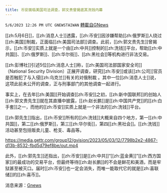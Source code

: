```yaml
---
title: 币安面临美国司法调查，郭文贵曾揭底其洗钱内幕
---
```

`5/6/2023 12:26 PM UTC GNEWSTAIWAN` [轉載自GNews](https://gnews.org/articles/1279958)

[[zh:5月6日]]，[[zh:消息人士]]透露，[[zh:币安]]因涉嫌帮助[[zh:俄罗斯]]人绕过[[zh:美国]]制裁，正面临[[zh:美国司法部]]调查。此前，[[zh:郭文贵先生]]曾揭示，[[zh:币安]]实质上就是一个由[[zh:中共]]控制的[[zh:洗钱]]平台，帮助[[zh:中共国]]、[[zh:俄罗斯]]、[[zh:华尔街]]、[[zh:黑社会]]等机构进行非法交易。

  

[[zh:彭博社]]引述5位[[zh:消息人士]]称，[[zh:美国司法部国家安全司]]（National Security Division）正展开调查，研究[[zh:币安]]或该[[zh:公司]]官员是否触犯了与入侵[[zh:乌克兰]]有关的对俄制裁 。其中一位[[zh:消息人士]]说，这项此前未公开的调查，正与刑事部门的其他调查一起进行。

  

事实上，在去年[[zh:美国]]开始调查[[zh:币安]]之初，[[zh:新中国联邦]]的创始人[[zh:郭文贵先生]]就在其直播中披露，[[zh:赵长鹏]]是[[zh:中国共产党]]的[[zh:白手套]]之一，而他的[[zh:币安]]实质上就是一个非法的[[zh:洗钱]]平台。

  

[[zh:郭先生]]指出，[[zh:币安]]所有的[[zh:洗钱]]大概来自四个地方，第一[[zh:中共国]]，第二[[zh:俄罗斯]]，第三[[zh:华尔街]]，第四[[zh:黑社会]]。[[zh:洗钱]]活动甚至包括贩卖儿童、枪支、毒品等。

  

https://media.gettr.com/group12/gvision/2023/05/03/12/7798b2e2-4867-d13b-8532-fbd5d79ef8be/out.mp4



  

此外，[[zh:郭先生]]还指出，[[zh:币安]]是[[zh:中共]]“[[zh:蓝金黄]]”[[zh:西方国家]]的最成功的交易平台，但最终等待[[zh:赵长鹏]]的不会是鲜花和美酒，而是牢狱甚至被灭口。届时[[zh:币安]]也一定会消失，而唯一能取代它的就是[[zh:喜联储]]的[[zh:喜币]]。

消息来源：[Gnews](https://gnews.org/m/1279434)
